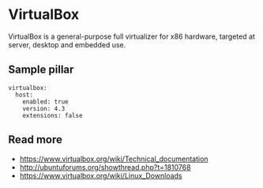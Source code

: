 
# VirtualBox

VirtualBox is a general-purpose full virtualizer for x86 hardware, targeted at server, desktop and embedded use.

## Sample pillar

    virtualbox:
      host:
        enabled: true
        version: 4.3
        extensions: false

## Read more

* https://www.virtualbox.org/wiki/Technical_documentation
* http://ubuntuforums.org/showthread.php?t=1810768
* https://www.virtualbox.org/wiki/Linux_Downloads
